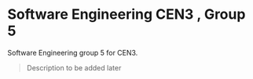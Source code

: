 # Software Engineering CEN3 , Group 5
Software Engineering group 5 for CEN3. 
>Description to be added later

